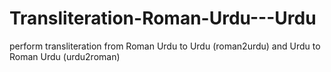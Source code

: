 # Transliteration-Roman-Urdu---Urdu
 perform transliteration from Roman Urdu to Urdu (roman2urdu) and Urdu to Roman Urdu (urdu2roman)

